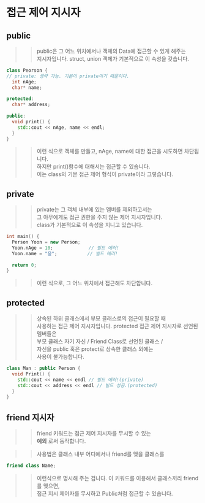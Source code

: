 # 접근 제어 지시자

## public
>> public은 그 어느 위치에서나 객체의 Data에 접근할 수 있게 해주는  
>> 지시자입니다.  struct, union 객체가 기본적으로 이 속성을 갖습니다.  

```C++
class Peorson {
// private: 생략 가능. 기본이 private이기 때문이다.
  int nAge;
  char* name;
  
protected: 
  char* address;
  
public:
  void print() {
    std::cout << nAge, name << endl;
  }
}
```
>> 이런 식으로 객체를 만들고,  nAge, name에 대한 접근을 시도하면 차단됩니다.    
>> 하지만 print()함수에 대해서는 접근할 수 있습니다.    
>> 이는 class의 기본 접근 제어 형식이 private이라 그렇습니다.  

## private
>> private는 그 객체 내부에 있는 멤버를 제외하고서는    
>> 그 아무에게도 접근 권한을 주지 않는 제어 지시자입니다.    
>> class가 기본적으로 이 속성을 지니고 있습니다.    

```C++
int main() {
  Person Yoon = new Person;
  Yoon.nAge = 10;             // 빌드 에러!
  Yoon.name = "윤";           // 빌드 에러!
      
  return 0;
}
```
>> 이런 식으로, 그 어느 위치에서 접근해도 차단합니다.  

## protected
>> 상속된 하위 클래스에서 부모 클래스로의 접근이 필요할 때  
>> 사용하는 접근 제어 지시자입니다.
>> protected 접근 제어 지시자로 선언된 멤버들은  
>> 부모 클래스 자기 자신 / Friend Class로 선언된 클래스 /  
>> 자신을 public 혹은 protect로 상속한 클래스 외에는  
>> 사용이 불가능합니다. 

```C++
class Man : public Person {
  void Print() {
    std::cout << name << endl // 빌드 에러!(private)
    std::cout << address << endl // 빌드 성공.(protected)
  }
}
```

## friend 지시자
>> friend 키워드는 접근 제어 지시자를 무시할 수 있는  
>> **예외** 로써 동작합니다.  

>> 사용법은 클래스 내부 어디에서나 friend를 맺을 클래스를  
```C++
friend class Name;
```
>> 이런식으로 명시해 주는 겁니다.
>> 이 키워드를 이용해서 클래스끼리 friend를 맺으면,  
>> 접근 지시 제어자를 무시하고 Public처럼 접근할 수 있습니다.  
